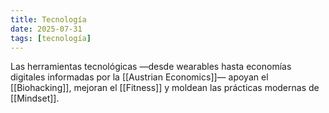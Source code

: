 ```yaml
---
title: Tecnología
date: 2025-07-31
tags: [tecnología]
---
```


Las herramientas tecnológicas —desde wearables hasta economías digitales informadas por la [[Austrian Economics]]— apoyan el [[Biohacking]], mejoran el [[Fitness]] y moldean las prácticas modernas de [[Mindset]].
